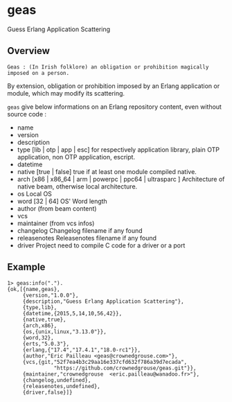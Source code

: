 # geas #

Guess Erlang Application Scattering

## Overview ##

``Geas : (In Irish folklore) an obligation or prohibition magically imposed on a person.``

By extension, obligation or prohibition imposed by an Erlang application or module, which may modify its scattering.

``geas`` give below informations on an Erlang repository content, even without source code :

   - name
   - version
   - description
   - type [lib | otp | app | esc] for respectively application library, plain OTP application, non OTP application, escript.
   - datetime
   - native [true | false] true if at least one module compiled native.
   - arch [x86 | x86_64 | arm | powerpc | ppc64 | ultrasparc ] Architecture of native beam, otherwise local architecture.
   - os  Local OS
   - word [32 | 64] OS' Word length
   - author (from beam content)
   - vcs  
   - maintainer (from vcs infos)
   - changelog  Changelog filename if any found
   - releasenotes Releasenotes filename if any found
   - driver  Project need to compile C code for a driver or a port    

## Example ##
```
1> geas:info(".").
{ok,[{name,geas},
     {version,"1.0.0"},
     {description,"Guess Erlang Application Scattering"},
     {type,lib},
     {datetime,{2015,5,14,10,56,42}},
     {native,true},
     {arch,x86},
     {os,{unix,linux,"3.13.0"}},
     {word,32},
     {erts,"5.0.3"},
     {erlang,{"17.4","17.4.1","18.0-rc1"}},
     {author,"Eric Pailleau <geas@crownedgrouse.com>"},
     {vcs,{git,"52f7ea4b3c29aa16e337cfd632f786a39d7ecada",
               "https://github.com/crownedgrouse/geas.git"}},
     {maintainer,"crownedgrouse  <eric.pailleau@wanadoo.fr>"},
     {changelog,undefined},
     {releasenotes,undefined},
     {driver,false}]}

```


